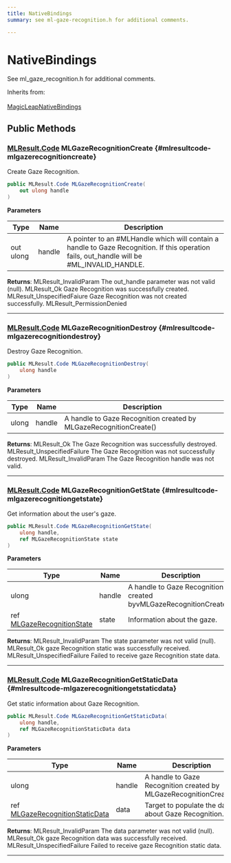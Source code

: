 ```yaml
---
title: NativeBindings
summary: see ml-gaze-recognition.h for additional comments. 

---
```


# NativeBindings




See ml&#95;gaze&#95;recognition.h for additional comments.   


Inherits from: <br></br>[MagicLeapNativeBindings](/unity-api/api/UnityEngine.XR.MagicLeap.Native/MagicLeapNativeBindings/UnityEngine.XR.MagicLeap.Native.MagicLeapNativeBindings.md)




## Public Methods

### [MLResult.Code](/unity-api/api/UnityEngine.XR.MagicLeap/UnityEngine.XR.MagicLeap.MLResult.md#enums-code) MLGazeRecognitionCreate {#mlresultcode-mlgazerecognitioncreate}

Create Gaze Recognition. 

```csharp
public MLResult.Code MLGazeRecognitionCreate(
    out ulong handle
)
```


**Parameters**

| Type | Name  | Description  | 
|--|--|--|
| out ulong |handle|A pointer to an #MLHandle which will contain a handle to Gaze Recognition. If this operation fails, out&#95;handle will be #ML&#95;INVALID&#95;HANDLE. |






**Returns**:  MLResult&#95;InvalidParam  The out&#95;handle parameter was not valid (null).  MLResult&#95;Ok  Gaze Recognition was successfully created.  MLResult&#95;UnspecifiedFaiure  Gaze Recognition was not created successfully.  MLResult&#95;PermissionDenied 



-----------

### [MLResult.Code](/unity-api/api/UnityEngine.XR.MagicLeap/UnityEngine.XR.MagicLeap.MLResult.md#enums-code) MLGazeRecognitionDestroy {#mlresultcode-mlgazerecognitiondestroy}

Destroy Gaze Recognition. 

```csharp
public MLResult.Code MLGazeRecognitionDestroy(
    ulong handle
)
```


**Parameters**

| Type | Name  | Description  | 
|--|--|--|
| ulong |handle|A handle to Gaze Recognition created by MLGazeRecognitionCreate()|






**Returns**:  MLResult&#95;Ok  The Gaze Recognition was successfully destroyed.  MLResult&#95;UnspecifiedFailure  The Gaze Recognition was not successfully destroyed.  MLResult&#95;InvalidParam  The Gaze Recognition handle was not valid. 



-----------

### [MLResult.Code](/unity-api/api/UnityEngine.XR.MagicLeap/UnityEngine.XR.MagicLeap.MLResult.md#enums-code) MLGazeRecognitionGetState {#mlresultcode-mlgazerecognitiongetstate}

Get information about the user's gaze. 

```csharp
public MLResult.Code MLGazeRecognitionGetState(
    ulong handle,
    ref MLGazeRecognitionState state
)
```


**Parameters**

| Type | Name  | Description  | 
|--|--|--|
| ulong |handle|A handle to Gaze Recognition created byvMLGazeRecognitionCreate().|
| ref [MLGazeRecognitionState](/unity-api/api/UnityEngine.XR.MagicLeap/MLGazeRecognition/NativeBindings/UnityEngine.XR.MagicLeap.MLGazeRecognition.NativeBindings.MLGazeRecognitionState.md) |state|Information about the gaze.|






**Returns**:  MLResult&#95;InvalidParam  The state parameter was not valid (null).  MLResult&#95;Ok  gaze Recognition static was successfully received.  MLResult&#95;UnspecifiedFailure  Failed to receive gaze Recognition state data. 



-----------

### [MLResult.Code](/unity-api/api/UnityEngine.XR.MagicLeap/UnityEngine.XR.MagicLeap.MLResult.md#enums-code) MLGazeRecognitionGetStaticData {#mlresultcode-mlgazerecognitiongetstaticdata}

Get static information about Gaze Recognition. 

```csharp
public MLResult.Code MLGazeRecognitionGetStaticData(
    ulong handle,
    ref MLGazeRecognitionStaticData data
)
```


**Parameters**

| Type | Name  | Description  | 
|--|--|--|
| ulong |handle|A handle to Gaze Recognition created by MLGazeRecognitionCreate().|
| ref [MLGazeRecognitionStaticData](/unity-api/api/UnityEngine.XR.MagicLeap/MLGazeRecognition/NativeBindings/UnityEngine.XR.MagicLeap.MLGazeRecognition.NativeBindings.MLGazeRecognitionStaticData.md) |data|Target to populate the data about Gaze Recognition..|






**Returns**:  MLResult&#95;InvalidParam  The data parameter was not valid (null).  MLResult&#95;Ok gaze Recognition  data was successfully received.  MLResult&#95;UnspecifiedFailure  Failed to receive gaze Recognition static data. 



-----------

